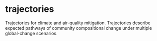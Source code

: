 # trajectories
Trajectories for climate and air-quality mitigation. Trajectories describe expected pathways of community compositional change under multiple global-change scenarios.
